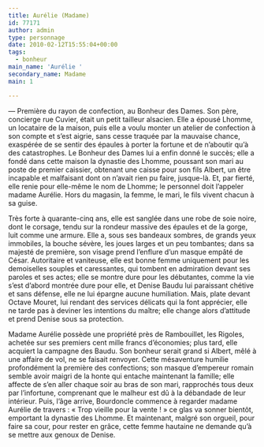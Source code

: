 ```yaml
---
title: Aurélie (Madame)
id: 77171
author: admin
type: personnage
date: 2010-02-12T15:55:04+00:00
tags:
  - bonheur
main_name: 'Aurélie '
secondary_name: Madame
main: 1

---
```

— Première du rayon de confection, au Bonheur des Dames. Son père, concierge rue Cuvier, était un petit tailleur alsacien. Elle a épousé Lhomme, un locataire de la maison, puis elle a voulu monter un atelier de confection à son compte et s&rsquo;est aigrie, sans cesse traquée par la mauvaise chance, exaspérée de se sentir des épaules à porter la fortune et de n&rsquo;aboutir qu&rsquo;à des catastrophes. Le Bonheur des Dames lui a enfin donné le succès; elle a fondé dans cette maison la dynastie des Lhomme, poussant son mari au poste de premier caissier, obtenant une caisse pour son fils Albert, un être incapable et malfaisant dont on n&rsquo;avait rien pu faire, jusque-là. Et, par fierté, elle renie pour elle-même le nom de Lhomme; le personnel doit l&rsquo;appeler madame Aurélie. Hors du magasin, la femme, le mari, le fils vivent chacun à sa guise.

Très forte à quarante-cinq ans, elle est sanglée dans une robe de soie noire, dont le corsage, tendu sur la rondeur massive des épaules et de la gorge, luit comme une armure. Elle a, sous ses bandeaux sombres, de grands yeux immobiles, la bouche sévère, les joues larges et un peu tombantes; dans sa majesté de première, son visage prend l&rsquo;enflure d&rsquo;un masque empâté de César. Autoritaire et vaniteuse, elle est bonne femme uniquement pour les demoiselles souples et caressantes, qui tombent en admiration devant ses paroles et ses actes; elle se montre dure pour les débutantes, comme la vie s&rsquo;est d&rsquo;abord montrée dure pour elle, et Denise Baudu lui paraissant chétive et sans défense, elle ne lui épargne aucune humiliation. Mais, plate devant Octave Mouret, lui rendant des services délicats qui la font apprécier, elle ne tarde pas à deviner les intentions du maître; elle change alors d&rsquo;attitude et prend Denise sous sa protection.

Madame Aurélie possède une propriété près de Rambouillet, les Rigoles, achetée sur ses premiers cent mille francs d&rsquo;économies; plus tard, elle acquiert la campagne des Baudu. Son bonheur serait grand si Albert, mêlé à une affaire de vol, ne se faisait renvoyer. Cette mésaventure humilie profondément la première des confections; son masque d&rsquo;empereur romain semble avoir maigri de la honte qui entache maintenant la famille; elle affecte de s&rsquo;en aller chaque soir au bras de son mari, rapprochés tous deux par l&rsquo;infortune, comprenant que le malheur est dû à la débandade de leur intérieur. Puis, l&rsquo;âge arrive, Bourdoncle commence à regarder madame Aurélie de travers : « Trop vieille pour la vente ! » ce glas va sonner bientôt, emportant la dynastie des Lhomme. Et maintenant, malgré son orgueil, pour faire sa cour, pour rester en grâce, cette femme hautaine ne demande qu&rsquo;à se mettre aux genoux de Denise. 